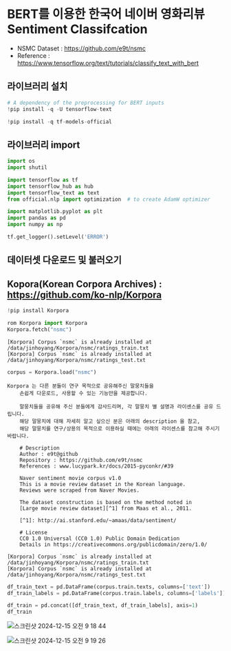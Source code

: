 # BERT를 이용한 한국어 네이버 영화리뷰 Sentiment Classifcation

- NSMC Dataset : https://github.com/e9t/nsmc
- Reference : https://www.tensorflow.org/text/tutorials/classify_text_with_bert

## 라이브러리 설치

```python
# A dependency of the preprocessing for BERT inputs
!pip install -q -U tensorflow-text
```

```python 
!pip install -q tf-models-official
```

## 라이브러리 import

```python
import os
import shutil

import tensorflow as tf
import tensorflow_hub as hub
import tensorflow_text as text
from official.nlp import optimization  # to create AdamW optimizer

import matplotlib.pyplot as plt
import pandas as pd
import numpy as np

tf.get_logger().setLevel('ERROR')
```

## 데이터셋 다운로드 및 불러오기

## Kopora(Korean Corpora Archives) : https://github.com/ko-nlp/Korpora

```python
!pip install Korpora
```

```python 
rom Korpora import Korpora
Korpora.fetch("nsmc")
```

```
[Korpora] Corpus `nsmc` is already installed at /data/jinhoyang/Korpora/nsmc/ratings_train.txt
[Korpora] Corpus `nsmc` is already installed at /data/jinhoyang/Korpora/nsmc/ratings_test.txt
```

```python
corpus = Korpora.load("nsmc")
```

```
Korpora 는 다른 분들이 연구 목적으로 공유해주신 말뭉치들을
    손쉽게 다운로드, 사용할 수 있는 기능만을 제공합니다.

    말뭉치들을 공유해 주신 분들에게 감사드리며, 각 말뭉치 별 설명과 라이센스를 공유 드립니다.
    해당 말뭉치에 대해 자세히 알고 싶으신 분은 아래의 description 을 참고,
    해당 말뭉치를 연구/상용의 목적으로 이용하실 때에는 아래의 라이센스를 참고해 주시기 바랍니다.

    # Description
    Author : e9t@github
    Repository : https://github.com/e9t/nsmc
    References : www.lucypark.kr/docs/2015-pyconkr/#39

    Naver sentiment movie corpus v1.0
    This is a movie review dataset in the Korean language.
    Reviews were scraped from Naver Movies.

    The dataset construction is based on the method noted in
    [Large movie review dataset][^1] from Maas et al., 2011.

    [^1]: http://ai.stanford.edu/~amaas/data/sentiment/

    # License
    CC0 1.0 Universal (CC0 1.0) Public Domain Dedication
    Details in https://creativecommons.org/publicdomain/zero/1.0/

[Korpora] Corpus `nsmc` is already installed at /data/jinhoyang/Korpora/nsmc/ratings_train.txt
[Korpora] Corpus `nsmc` is already installed at /data/jinhoyang/Korpora/nsmc/ratings_test.txt
```

```python
df_train_text = pd.DataFrame(corpus.train.texts, columns=['text'])
df_train_labels = pd.DataFrame(corpus.train.labels, columns=['labels'])
```

```python
df_train = pd.concat([df_train_text, df_train_labels], axis=1)
df_train
```

![스크린샷 2024-12-15 오전 9 18 44](https://github.com/user-attachments/assets/faaf9c98-bef9-4960-b86f-1e2d602f4158)



![스크린샷 2024-12-15 오전 9 19 26](https://github.com/user-attachments/assets/ddb3f12b-f5dd-4635-99b7-8671e6d50739)





